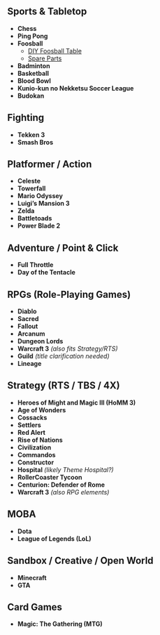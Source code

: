 ## Sports & Tabletop
- **Chess**
- **Ping Pong**
- **Foosball**
  - [DIY Foosball Table](https://recroompick.com/diy-foosball-table/)
  - [Spare Parts](https://www.fruugonorge.com/deler-til-bordfotball/a-3524?page=2)
- **Badminton**
- **Basketball**
- **Blood Bowl**
- **Kunio-kun no Nekketsu Soccer League**
- **Budokan**

## Fighting
- **Tekken 3**
- **Smash Bros**

## Platformer / Action
- **Celeste**
- **Towerfall**
- **Mario Odyssey**
- **Luigi’s Mansion 3**
- **Zelda**
- **Battletoads**
- **Power Blade 2**

## Adventure / Point & Click
- **Full Throttle**
- **Day of the Tentacle**

## RPGs (Role-Playing Games)
- **Diablo**
- **Sacred**
- **Fallout**
- **Arcanum**
- **Dungeon Lords**
- **Warcraft 3** *(also fits Strategy/RTS)*
- **Guild** *(title clarification needed)*
- **Lineage**

## Strategy (RTS / TBS / 4X)
- **Heroes of Might and Magic III (HoMM 3)**
- **Age of Wonders**
- **Cossacks**
- **Settlers**
- **Red Alert**
- **Rise of Nations**
- **Civilization**
- **Commandos**
- **Constructor**
- **Hospital** *(likely Theme Hospital?)*
- **RollerCoaster Tycoon**
- **Centurion: Defender of Rome**
- **Warcraft 3** *(also RPG elements)*

## MOBA
- **Dota**
- **League of Legends (LoL)**

## Sandbox / Creative / Open World
- **Minecraft**
- **GTA**

## Card Games
- **Magic: The Gathering (MTG)**